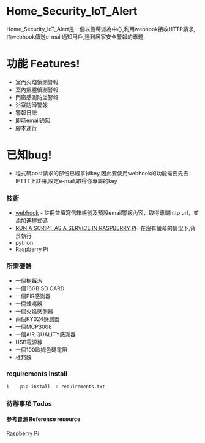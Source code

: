 # Home_Security_IoT_Alert
Home_Security_IoT_Alert是一個以樹莓派為中心,利用webhook接收HTTP請求,由webhook傳送e-mail通知用戶,達到居家安全警報的專題.
# 功能 Features!
* 室內火焰偵測警報
* 室內氣體偵測警報
* 門窗感測防盜警報
* 浴室防滑警報
* 警報日誌
* 即時email通知
* 腳本運行

# 已知bug!
  - 程式碼post請求的部份已經拿掉key,因此要使用webhook的功能需要先去IFTTT上註冊,設定e-mail,取得你專屬的key
### 技術
* [webhook](https://ifttt.com/applets/Zp6vmhJx-get-an-email-when-webhooks-publishes-a-new-trigger-or-action?term=webhook) - 註冊並填寫信箱帳號及預設email警報內容，取得專屬http url，並添加進程式碼
* [RUN A SCRIPT AS A SERVICE IN RASPBERRY PI](http://www.diegoacuna.me/how-to-run-a-script-as-a-service-in-raspberry-pi-raspbian-jessie/?fbclid=IwAR0WYwCgxtz1eEy-FjbpWr50aqoabVS2MkNYJ4UrLyqSpqFt-rRdiXUY9tc)- 在沒有螢幕的情況下,背景執行
* python
* Raspberry Pi

### 所需硬體

  - 一個樹莓派
  - 一個16GB SD CARD
  - 一個PIR感測器
  - 一個蜂鳴器
  - 一個火焰感測器
  - 兩個KY024感測器
  - 一個MCP3008
  - 一個AIR QUALITY感測器
  - USB電源線
  - 一個100歐姆色碼電阻
  - 杜邦線
  

### requirements install
```sh
$    pip install -r requirements.txt
```

### 待辦事項 Todos

#### 參考資源 Reference resource
[Raspberry Pi](https://www.w3schools.com/nodejs/nodejs_raspberrypi.asp)